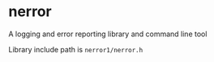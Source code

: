 # nerror
A logging and error reporting library and command line tool

Library include path is `nerror1/nerror.h`